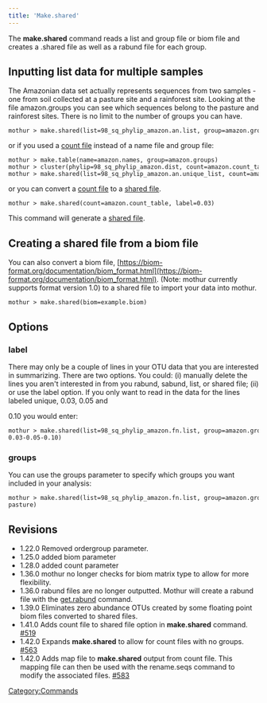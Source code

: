 ```yaml
---
title: 'Make.shared'
---
```

The **make.shared** command reads a list and group file or biom file and
creates a .shared file as well as a rabund file for each group.

## Inputting list data for multiple samples

The Amazonian data set actually represents sequences from two samples -
one from soil collected at a pasture site and a rainforest site. Looking
at the file amazon.groups you can see which sequences belong to the
pasture and rainforest sites. There is no limit to the number of groups
you can have.

    mothur > make.shared(list=98_sq_phylip_amazon.an.list, group=amazon.groups)

or if you used a [ count file](Count_File) instead of a name
file and group file:

    mothur > make.table(name=amazon.names, group=amazon.groups)
    mothur > cluster(phylip=98_sq_phylip_amazon.dist, count=amazon.count_table)
    mothur > make.shared(list=98_sq_phylip_amazon.an.unique_list, count=amazon.count_table)

or you can convert a [ count file](Count_File) to a [shared
file](shared_file).

    mothur > make.shared(count=amazon.count_table, label=0.03)

This command will generate a [shared file](shared_file).

## Creating a shared file from a biom file

You can also convert a biom file,
[https://biom-format.org/documentation/biom_format.html](https://biom-format.org/documentation/biom_format.html). (Note: mothur
currently supports format version 1.0) to a shared file to import your
data into mothur.

    mothur > make.shared(biom=example.biom)

## Options

### label

There may only be a couple of lines in your OTU data that you are
interested in summarizing. There are two options. You could: (i)
manually delete the lines you aren\'t interested in from you rabund,
sabund, list, or shared file; (ii) or use the label option. If you only
want to read in the data for the lines labeled unique, 0.03, 0.05 and

0\.10 you would enter:

    mothur > make.shared(list=98_sq_phylip_amazon.fn.list, group=amazon.groups, label=unique-0.03-0.05-0.10)

### groups

You can use the groups parameter to specify which groups you want
included in your analysis:

    mothur > make.shared(list=98_sq_phylip_amazon.fn.list, group=amazon.groups, groups=forest-pasture)

## Revisions

-   1.22.0 Removed ordergroup parameter.
-   1.25.0 added biom parameter
-   1.28.0 added count parameter
-   1.36.0 mothur no longer checks for biom matrix type to allow for
    more flexibility.
-   1.36.0 rabund files are no longer outputted. Mothur will create a
    rabund file with the [get.rabund](get.rabund) command.
-   1.39.0 Eliminates zero abundance OTUs created by some floating point
    biom files converted to shared files.
-   1.41.0 Adds count file to shared file option in **make.shared** command.
    [\#519](https://github.com/mothur/mothur/issues/519)
-   1.42.0 Expands **make.shared** to allow for count files with no groups.
    [\#563](https://github.com/mothur/mothur/issues/563)
-   1.42.0 Adds map file to **make.shared** output from count file. This
    mapping file can then be used with the rename.seqs command to modify
    the associated files.
    [\#583](https://github.com/mothur/mothur/issues/583)

[Category:Commands](Category:Commands)
